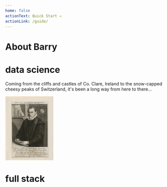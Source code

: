 ```yaml
---
home: false
actionText: Quick Start →
actionLink: /guide/
---
```


# About Barry


# data science
Coming from the cliffs and castles of Co. Clare, Ireland to the snow-capped cheesy peaks of Switzerland, it's been a long way from here to there...

![Barry at work doing Data Science things](./img/5494.png "Barry at work doing Data Science things")

# full stack
